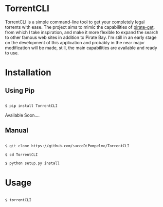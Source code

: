 # TorrentCLI

TorrentCLI is a simple command-line tool to get your completely legal torrents with ease. The project aims to mimic the capabilities of [pirate-get](https://github.com/vikstrous/pirate-get), from which I take inspiration, and make it more flexible to expand the search to other famous web sites in addition to Pirate Bay.
I'm still in an early stage on the development of this application and probably in the near major modification will be made, still, the main capabilities are available and ready to use.

  

# Installation

## Using Pip

```bash

$ pip install TorrentCLI

```
Available Soon....

## Manual

```bash

$ git clone https://github.com/succoDiPompelmo/TorrentCLI

$ cd TorrentCLI

$ python setup.py install

```

# Usage

```bash

$ torrentCLI

```